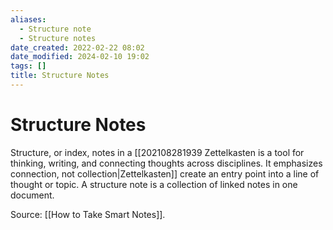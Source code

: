 ```yaml
---
aliases:
  - Structure note
  - Structure notes
date_created: 2022-02-22 08:02
date_modified: 2024-02-10 19:02
tags: []
title: Structure Notes
---
```


# Structure Notes

Structure, or index, notes in a [[202108281939 Zettelkasten is a tool for thinking, writing, and connecting thoughts across disciplines. It emphasizes connection, not collection|Zettelkasten]] create an entry point into a line of thought or topic. A structure note is a collection of linked notes in one document.

Source: [[How to Take Smart Notes]].
